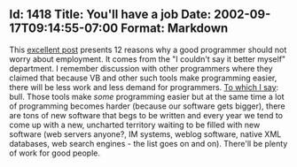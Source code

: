 Id: 1418
Title: You'll have a job
Date: 2002-09-17T09:14:55-07:00
Format: Markdown
--------------
This [excellent
post](http://discuss.fogcreek.com/joelonsoftware/default.asp?cmd=show&ixPost=15621&ixReplies=8)
presents 12 reasons why a good programmer should not worry about
employment. It comes from the "I couldn't say it better myself"
department. I remember discussion with other programmers where they
claimed that because VB and other such tools make programming easier,
there will be less work and less demand for programmers. [To which I
say](http://www.google.com/search?sourceid=navclient&q=%22to+which+I+say%22):
bull. Those tools make *some* programming easier but at the same time a
lot of programming becomes harder (because our software gets bigger),
there are tons of new software that begs to be written and every year we
tend to come up with a new, uncharted territory waiting to be filled
with new software (web servers anyone?, IM systems, weblog software,
native XML databases, web search engines - the list goes on and on).
There'll be plenty of work for good people.
